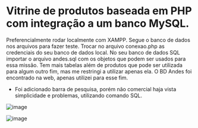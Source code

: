 # Vitrine de produtos baseada em PHP com integração a um banco MySQL.
Preferencialmente rodar localmente com XAMPP. Segue o banco de dados nos arquivos para fazer teste.
Trocar no arquivo conexao.php as credenciais do seu banco de dados local.
No seu banco de dados SQL importar o arquivo andes.sql com os objetos que podem ser usados para essa missão.
Tem mais tabelas além de produtos que pode ser utilizada para algum outro fim, mas me restringi a utilizar apenas ela.
O BD Andes foi encontrado na web, apenas utilizei para esse fim.
- Foi adicionado barra de pesquisa, porém não comercial haja vista simplicidade e problemas, utilizando comando SQL.

![image](https://github.com/user-attachments/assets/8a3f66cd-5bc0-404a-8cac-b24ca5102dd9)

![image](https://github.com/user-attachments/assets/bf52f18e-8ac4-4faf-a3f9-9246d652253f)
